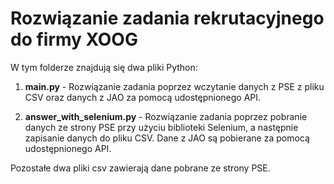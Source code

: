 # Rozwiązanie zadania rekrutacyjnego do firmy XOOG  

W tym folderze znajdują się dwa pliki Python:

1. **main.py** - Rozwiązanie zadania poprzez wczytanie danych z PSE z pliku CSV oraz danych z JAO za pomocą udostępnionego API.

2. **answer_with_selenium.py** - Rozwiązanie zadania poprzez pobranie danych ze strony PSE przy użyciu biblioteki Selenium, a następnie zapisanie danych do pliku CSV. Dane z JAO są pobierane za pomocą udostępnionego API.

Pozostałe dwa pliki csv zawierają dane pobrane ze strony PSE.
